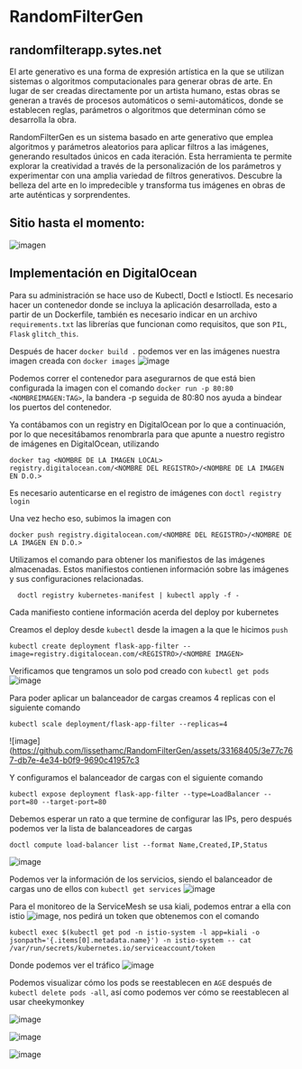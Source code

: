 # RandomFilterGen

## randomfilterapp.sytes.net

El arte generativo es una forma de expresión artística en la que se utilizan sistemas o algoritmos computacionales para generar obras de arte. En lugar de ser creadas directamente por un artista humano, estas obras se generan a través de procesos automáticos o semi-automáticos, donde se establecen reglas, parámetros o algoritmos que determinan cómo se desarrolla la obra.

RandomFilterGen es un sistema basado en arte generativo que emplea algoritmos y parámetros aleatorios para aplicar filtros a las imágenes, generando resultados únicos en cada iteración. Esta herramienta te permite explorar la creatividad a través de la personalización de los parámetros y experimentar con una amplia variedad de filtros generativos. Descubre la belleza del arte en lo impredecible y transforma tus imágenes en obras de arte auténticas y sorprendentes.

## Sitio hasta el momento:
![imagen](https://github.com/lissethamc/RandomFilterGen/assets/101375005/2bf948b8-f999-449f-8284-f2b78676accc)

## Implementación en DigitalOcean

Para su administración se hace uso de Kubectl, Doctl e Istioctl.
Es necesario hacer un contenedor donde se incluya la aplicación desarrollada, esto a partir de un Dockerfile, también es necesario indicar en un archivo `requirements.txt` las librerías que funcionan como requisitos, que son `PIL`, `Flask` `glitch_this`.

Después de hacer `docker build .` podemos ver en las imágenes nuestra imagen creada con `docker images`
![image](https://github.com/lissethamc/RandomFilterGen/assets/33168405/5d28d23b-b0a8-4577-a1fa-735c736d5b29)

Podemos correr el contenedor para asegurarnos de que está bien configurada la imagen con el comando `docker run -p 80:80 <NOMBREIMAGEN:TAG>`, la bandera -p seguida de 80:80 nos ayuda a bindear los puertos del contenedor.

Ya contábamos con un registry en DigitalOcean por lo que a continuación, por lo que necesitábamos renombrarla para que apunte a nuestro registro de imágenes en DigitalOcean, utilizando
```shell
docker tag <NOMBRE DE LA IMAGEN LOCAL> registry.digitalocean.com/<NOMBRE DEL REGISTRO>/<NOMBRE DE LA IMAGEN EN D.O.>
```
Es necesario autenticarse en el registro de imágenes con `doctl registry login`

Una vez hecho eso, subimos la imagen con
```shell
docker push registry.digitalocean.com/<NOMBRE DEL REGISTRO>/<NOMBRE DE LA IMAGEN EN D.O.>
```
Utilizamos el comando para obtener los manifiestos de las imágenes almacenadas. Estos manifiestos contienen información sobre las imágenes y sus configuraciones relacionadas.
```shell
  doctl registry kubernetes-manifest | kubectl apply -f -
```
Cada manifiesto contiene información acerda del deploy por kubernetes

Creamos el deploy desde `kubectl` desde la imagen a la que le hicimos `push`

```shell
kubectl create deployment flask-app-filter --image=registry.digitalocean.com/<REGISTRO>/<NOMBRE IMAGEN>
```
Verificamos que tengramos un solo pod creado con `kubectl get pods`
![image](https://github.com/lissethamc/RandomFilterGen/assets/33168405/c787fae3-69f3-4c2a-9f6b-d745f18eedf2)

Para poder aplicar un balanceador de cargas creamos 4 replicas con el siguiente comando

```shell
kubectl scale deployment/flask-app-filter --replicas=4
```
![image](https://github.com/lissethamc/RandomFilterGen/assets/33168405/3e77c767-db7e-4e34-b0f9-9690c41957c3

Y configuramos el balanceador de cargas con el siguiente comando

```shell
kubectl expose deployment flask-app-filter --type=LoadBalancer --port=80 --target-port=80
```
Debemos esperar un rato a que termine de configurar las IPs, pero después podemos ver la lista de balanceadores de cargas
```shell
doctl compute load-balancer list --format Name,Created,IP,Status
```
![image](https://github.com/lissethamc/RandomFilterGen/assets/33168405/c50f8dca-fb76-466d-880a-68d28e8ce7f4)

Podemos ver la información de los servicios, siendo el balanceador de cargas uno de ellos con `kubectl get services`
![image](https://github.com/lissethamc/RandomFilterGen/assets/33168405/aac75554-c8ed-4b1a-8bfa-9f832a8ea149)

Para el monitoreo de la ServiceMesh se usa kiali, podemos entrar a ella con istio
![image](https://github.com/lissethamc/RandomFilterGen/assets/33168405/f0c789f6-8963-4f13-9885-aa304a059326), nos pedirá un token que obtenemos con el comando
```shell
kubectl exec $(kubectl get pod -n istio-system -l app=kiali -o jsonpath='{.items[0].metadata.name}') -n istio-system -- cat /var/run/secrets/kubernetes.io/serviceaccount/token
```

Donde podemos ver el tráfico
![image](https://github.com/lissethamc/RandomFilterGen/assets/33168405/d029c9f2-2357-4141-826f-ecceb941ec86)

Podemos visualizar cómo los pods se reestablecen en `AGE` después de `kubectl delete pods -all`, así como podemos ver cómo se reestablecen al usar cheekymonkey

![image](https://github.com/lissethamc/RandomFilterGen/assets/33168405/c7cdd092-6455-44e5-b524-05d43cdca50a)

![image](https://github.com/lissethamc/RandomFilterGen/assets/33168405/3c807c57-7a79-4254-aba2-89a1b733eabe)

![image](https://github.com/lissethamc/RandomFilterGen/assets/33168405/883de62b-2cad-41b9-994d-3501190cd02c)

